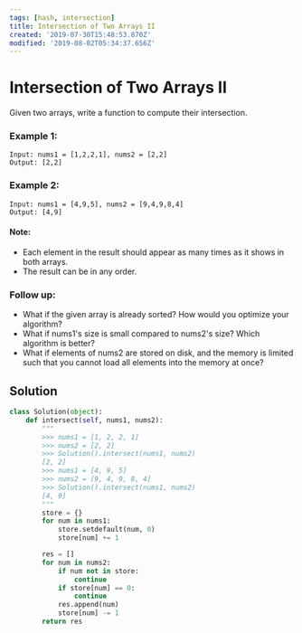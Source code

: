 ```yaml
---
tags: [hash, intersection]
title: Intersection of Two Arrays II
created: '2019-07-30T15:48:53.870Z'
modified: '2019-08-02T05:34:37.656Z'
---
```


#  Intersection of Two Arrays II

Given two arrays, write a function to compute their intersection.

### Example 1:

```
Input: nums1 = [1,2,2,1], nums2 = [2,2]
Output: [2,2]
```

### Example 2:

```
Input: nums1 = [4,9,5], nums2 = [9,4,9,8,4]
Output: [4,9]
```

#### Note:

* Each element in the result should appear as many times as it shows in both arrays.
* The result can be in any order.

### Follow up:

* What if the given array is already sorted? How would you optimize your algorithm?
* What if nums1's size is small compared to nums2's size? Which algorithm is better?
* What if elements of nums2 are stored on disk, and the memory is limited such that you cannot load all elements into the memory at once?

## Solution

```python
class Solution(object):
    def intersect(self, nums1, nums2):
        """
        >>> nums1 = [1, 2, 2, 1]
        >>> nums2 = [2, 2]
        >>> Solution().intersect(nums1, nums2)
        [2, 2]
        >>> nums1 = [4, 9, 5]
        >>> nums2 = [9, 4, 9, 8, 4]
        >>> Solution().intersect(nums1, nums2)
        [4, 9]
        """
        store = {}
        for num in nums1:
            store.setdefault(num, 0)
            store[num] += 1

        res = []
        for num in nums2:
            if num not in store:
                continue
            if store[num] == 0:
                continue
            res.append(num)
            store[num] -= 1
        return res
```
